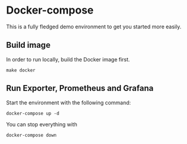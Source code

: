 # Docker-compose

This is a fully fledged demo environment to get you started more easily.

## Build image

In order to run locally, build the Docker image first.

```
make docker
```

## Run Exporter, Prometheus and Grafana

Start the environment with the following command:

```
docker-compose up -d
```

You can stop everything with

```
docker-compose down
```
